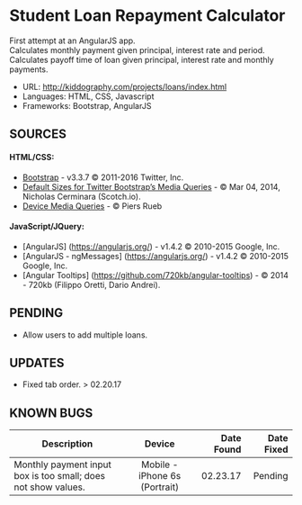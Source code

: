 # Student Loan Repayment Calculator #

First attempt at an AngularJS app.   
Calculates monthly payment given principal, interest rate and period.  
Calculates payoff time of loan given principal, interest rate and monthly payments.  

* URL: http://kiddography.com/projects/loans/index.html
* Languages: HTML, CSS, Javascript
* Frameworks: Bootstrap, AngularJS

## **SOURCES** ##

#### HTML/CSS: ####
* [Bootstrap](http://getbootstrap.com/) - v3.3.7 © 2011-2016 Twitter, Inc.
* [Default Sizes for Twitter Bootstrap’s Media Queries](https://scotch.io/tutorials/default-sizes-for-twitter-bootstraps-media-queries) - © Mar 04, 2014, Nicholas Cerminara (Scotch.io).
* [Device Media Queries](http://resizr.co/) - © Piers Rueb

#### JavaScript/JQuery: ####
* [AngularJS] (https://angularjs.org/) - v1.4.2 © 2010-2015 Google, Inc.
* [AngularJS - ngMessages] (https://angularjs.org/) - v1.4.2 © 2010-2015 Google, Inc.
* [Angular Tooltips] (https://github.com/720kb/angular-tooltips) - © 2014 - 720kb (Filippo Oretti, Dario Andrei).

## **PENDING** ##
* Allow users to add multiple loans.

## **UPDATES** ##
* Fixed tab order. > 02.20.17

## **KNOWN BUGS** ##
| Description        | Device           | Date Found  | Date Fixed        | 
| ------------- |:-------------:| -----:|-----:|
| Monthly payment input box is too small; does not show values.      | Mobile - iPhone 6s (Portrait) | 02.23.17 | Pending |
